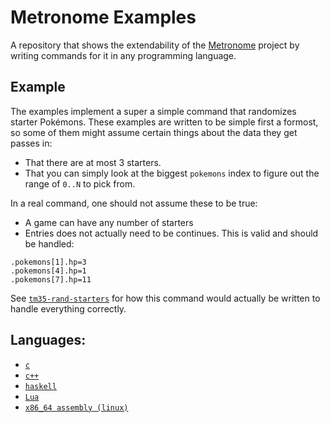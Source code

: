 # Metronome Examples

A repository that shows the extendability of the
[Metronome](https://github.com/TM35-Metronome) project by writing commands for it in any
programming language.

## Example

The examples implement a super a simple command that randomizes starter Pokémons.
These examples are written to be simple first a formost, so some of them might assume certain
things about the data they get passes in:
* That there are at most 3 starters.
* That you can simply look at the biggest `pokemons` index to figure out the range of
  `0..N` to pick from.

In a real command, one should not assume these to be true:
* A game can have any number of starters
* Entries does not actually need to be continues. This is valid and should be handled:
```
.pokemons[1].hp=3
.pokemons[4].hp=1
.pokemons[7].hp=11
```

See [`tm35-rand-starters`](https://github.com/TM35-Metronome/metronome/blob/master/src/randomizers/tm35-rand-starters.zig)
for how this command would actually be written to handle everything correctly.

## Languages:
* [`c`](c/main.c)
* [`c++`](cpp/main.cpp)
* [`haskell`](haskell/Main.hs)
* [`Lua`](lua/main.lua)
* [`x86_64 assembly (linux)`](x86_64/rand_starters.asm)
